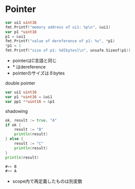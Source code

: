 # Pointer
```go
var ui1 uint16
fmt.Printf("memory address of ui1: %p\n", &ui1)
var p1 *uint16
p1 = &ui1
fmt.Printf("value of dereference of p1: %v", *p1)
*p1 = 1
fmt.Printf("size of p1: %d[bytes]\n", unsafe.Sizeof(p1))
```
- pointerはC言語と同じ
- \* はdereference
- pointerのサイズは８bytes


double pointer
```go
var ui1 uint16
var p1 *uint16 = &ui1
var pp1 **uint16 = &p1
```

shadowing
```go
ok, result := true, "A"
if ok {
    result := "B"
    println(result)
} else {
    result := "C"
    println(result)
}
println(result)

#>> B
#>> A
```
- scope内で再定義したものは別変数
